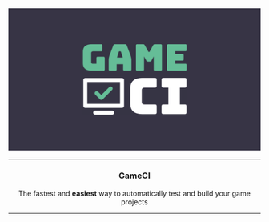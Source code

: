 <div align='center'>
  <a href="https://game.ci/" title="GameCI">
    <img src="https://raw.githubusercontent.com/game-ci/.github/main/profile/game-ci-github-banner.png" alt="GameCI">
  </a>
</div>

---

<div align='center'>
   <h3>GameCI</h3>
   <p>
     The fastest and <strong>easiest</strong> way to automatically test and build your game projects
   </p>
</div>

---
